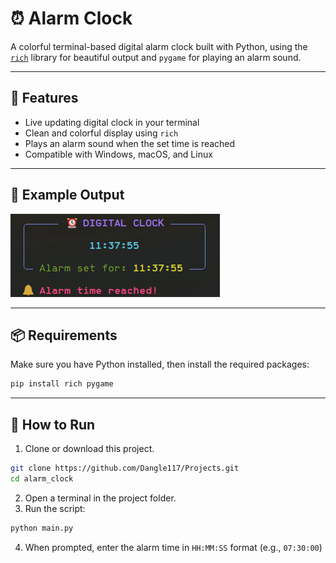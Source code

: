 # ⏰ Alarm Clock

A colorful terminal-based digital alarm clock built with Python, using the [`rich`](https://github.com/Textualize/rich) library for beautiful output and `pygame` for playing an alarm sound.

---

## 🌟 Features

- Live updating digital clock in your terminal
- Clean and colorful display using `rich`
- Plays an alarm sound when the set time is reached
- Compatible with Windows, macOS, and Linux

---
## 📸 Example Output

![output](example_output/output.png)

---

## 📦 Requirements

Make sure you have Python installed, then install the required packages:

```bash
pip install rich pygame
```

---

## 🚀 How to Run
1. Clone or download this project.
```bash
git clone https://github.com/Dangle117/Projects.git
cd alarm_clock
```
2. Open a terminal in the project folder.
3. Run the script:

```bash
python main.py
```

4. When prompted, enter the alarm time in `HH:MM:SS` format (e.g., `07:30:00`)